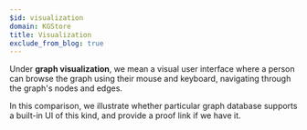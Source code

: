 ```yaml
---
$id: visualization
domain: KGStore
title: Visualization
exclude_from_blog: true
---
```


Under **graph visualization**, we mean a visual user interface where a person can browse the graph using their mouse and keyboard, navigating through the graph's nodes and edges.

In this comparison, we illustrate whether particular graph database supports a built-in UI of this kind, and provide a proof link if we have it.